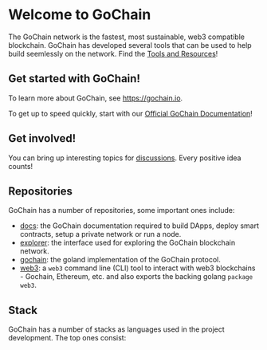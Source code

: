 # Welcome to GoChain

The GoChain network is the fastest, most sustainable, web3 compatible blockchain.
GoChain has developed several tools that can be used to help build seemlessly on the network. Find the [Tools and Resources](https://gochain.io/developers#tools)!

## Get started with GoChain!

To learn more about GoChain, see <https://gochain.io>.

To get up to speed quickly, start with our [Official GoChain Documentation](https://github.com/gochain/docs)! 

## Get involved!

You can bring up interesting topics for [discussions](https://github.com/gochain/docs/discussions). Every positive idea counts!

## Repositories

GoChain has a number of repositories, some important ones include:

<!-- alphabetical -->
* [docs](https://github.com/gochain/docs): the GoChain documentation required to build DApps, deploy smart contracts, setup a private network or run a node.
* [explorer](https://github.com/gochain/explorer): the interface used for exploring the GoChain blockchain network.
* [gochain](https://github.com/gochain/gochain): the goland implementation of the GoChain protocol.
* [web3](https://github.com/gochain/web3): a `web3` command line (CLI) tool to interact with web3 blockchains - Gochain, Ethereum, etc. and also exports the backing golang `package web3`.



## Stack

GoChain has a number of stacks as languages used in the project development. The top ones consist: 
